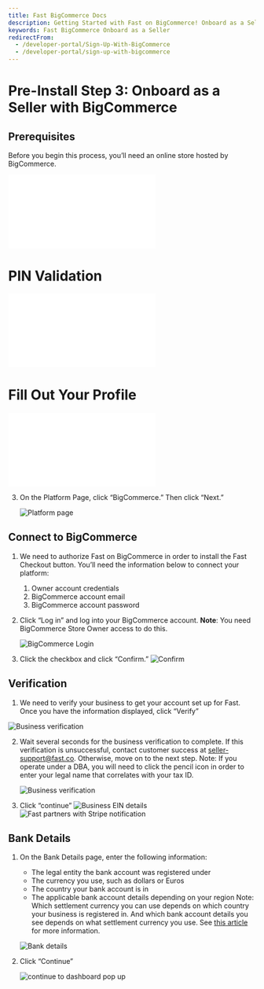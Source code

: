 ```yaml
---
title: Fast BigCommerce Docs
description: Getting Started with Fast on BigCommerce! Onboard as a Seller
keywords: Fast BigCommerce Onboard as a Seller
redirectFrom:
  - /developer-portal/Sign-Up-With-BigCommerce
  - /developer-portal/sign-up-with-bigcommerce
---
```


# Pre-Install Step 3: Onboard as a Seller with BigCommerce

## Prerequisites

Before you begin this process, you’ll need an online store hosted by BigCommerce.

<embed src="/reusables/for-developers/_platform_all_sign_up_as_a_seller_banner_sandbox_and_contact_support.md" />

# PIN Validation

<embed src="/reusables/for-developers/_platform_all_sign_up_as_a_seller_pin_validation.md" />

# Fill Out Your Profile

<embed src="/reusables/for-developers/_platform_all_sign_up_as_a_seller_fill_out_your_profile.md" />

3. On the Platform Page, click “BigCommerce.” Then click “Next.”

   ![Platform page](images/bcwc03.png)

## Connect to BigCommerce

1. We need to authorize Fast on BigCommerce in order to install the Fast Checkout button. You’ll need the information below to connect your platform:
    1. Owner account credentials 
    2. BigCommerce account email
    3. BigCommerce account password

2. Click “Log in” and log into your BigCommerce account.
   **Note**: You need BigCommerce Store Owner access to do this.

   ![BigCommerce Login](images/big22.png)

3. Click the checkbox and click “Confirm.”
   ![Confirm](images/big3.png)

## Verification
1.  We need to verify your business to get your account set up for Fast. Once you have the information displayed, click “Verify”

   ![Business verification](images/bcwc-verifybusiness.png)

2. Wait several seconds for the business verification to complete. If this verification is unsuccessful, contact customer success at seller-support@fast.co. Otherwise, move on to the next step. Note: If you operate under a DBA, you will need to click the pencil icon in order to enter your legal name that correlates with your tax ID. 

   ![Business verification](images/both6.png)

3. Click “continue”
   ![Business EIN details](images/both7.png)
   ![Fast partners with Stripe notification](images/both8.png)

## Bank Details
1. On the Bank Details page, enter the following information:
    - The legal entity the bank account was registered under
    - The currency you use, such as dollars or Euros
    - The country your bank account is in
    - The applicable bank account details depending on your region Note: Which settlement currency you can use depends on which country your business is registered in. And which bank account details you see depends on what settlement currency you use. See [this article](https://stripe.com/docs/connect/bank-debit-card-payouts#supported-settlement) for more information.
    
     ![Bank details](images/bcwc08.png)

2. Click “Continue”

    ![continue to dashboard pop up](images/bcwc09.png)
